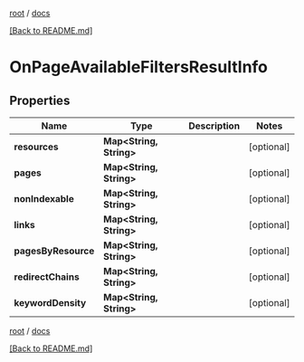 [root](./../ "root") / [docs](./ "docs")

[[Back to README.md]](./../README.md "[Back to README.md]")

# OnPageAvailableFiltersResultInfo

## Properties

| Name | Type | Description | Notes |
|------------ | ------------- | ------------- | -------------|
|**resources** | **Map&lt;String, String&gt;** |  |  [optional] |
|**pages** | **Map&lt;String, String&gt;** |  |  [optional] |
|**nonIndexable** | **Map&lt;String, String&gt;** |  |  [optional] |
|**links** | **Map&lt;String, String&gt;** |  |  [optional] |
|**pagesByResource** | **Map&lt;String, String&gt;** |  |  [optional] |
|**redirectChains** | **Map&lt;String, String&gt;** |  |  [optional] |
|**keywordDensity** | **Map&lt;String, String&gt;** |  |  [optional] |

[root](./../ "root") / [docs](./ "docs")

[[Back to README.md]](./../README.md "[Back to README.md]")